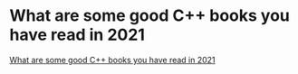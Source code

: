 # What are some good C++ books you have read in 2021
[What are some good C++ books you have read in 2021](https://aiwithcloud.com/2022/09/16/what_are_some_good_c_books_you_have_read_in_2021/)